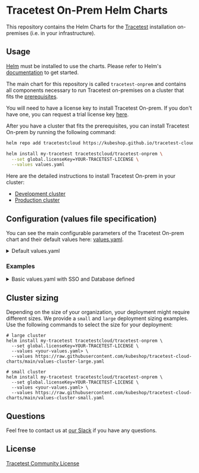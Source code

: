 # Tracetest On-Prem Helm Charts

This repository contains the Helm Charts for the [Tracetest](https://tracetest.io/) installation on-premises (i.e. in your infrastructure).

## Usage

[Helm](https://helm.sh/) must be installed to use the charts. Please refer to Helm's [documentation](https://helm.sh/docs/) to get started.

The main chart for this repository is called `tracetest-onprem` and contains all components necessary to run Tracetest on-premises on a cluster that fits the [prerequisites](./docs/prerequisites.md).

You will need to have a license key to install Tracetest On-prem. If you don't have one, you can request a trial license key [here](https://tracetest.io/on-prem-installation).

After you have a cluster that fits the prerequisites, you can install Tracetest On-prem by running the following command:

```sh
helm repo add tracetestcloud https://kubeshop.github.io/tracetest-cloud-charts --force-update

helm install my-tracetest tracetestcloud/tracetest-onprem \
  --set global.licenseKey=YOUR-TRACETEST-LICENSE \
  --values values.yaml
```

Here are the detailed instructions to install Tracetest On-prem in your cluster:
 - [Development cluster](./docs/install-development-cluster.md)
 - [Production cluster](./docs/install-production-cluster.md)

## Configuration (values file specification)

You can see the main configurable parameters of the Tracetest On-prem chart and their default values here: [values.yaml](https://github.com/kubeshop/tracetest-cloud-charts/blob/main/charts/tracetest-onprem/values.yaml).

<details>
  <summary>Default values.yaml</summary>

```yaml
global:
  # License Key provided by Tracetest team to run this instance. Default: `""`
  licenseKey: ""
  
  # This value defines if clients should expect a valid SSL certificate from the server. If you are using a self-signed certificate, you should set this to false. Default: `true`
  validCertificate: true
  
  # Pull secrets name used to fetch images from a private registry if needed. If set empty, this chart will use the public registry. For more details see: https://kubernetes.io/docs/tasks/configure-pod-container/pull-image-private-registry/ Default: `""`
  imagePullSecret: ""
  # Registry name used to fetch images. If set empty, this chart will use the public registry. For more details see: https://kubernetes.io/docs/tasks/configure-pod-container/pull-image-private-registry/ Default: `""`
  tracetestImageRegistry: ""

  sso:
    google:
      # Google OAuth2 client ID. You can get these from the Google Developer Console. Default: `""`
      clientID: "" 
      # Google OAuth2 secret. You can get these from the Google Developer Console. Default: `""`
      clientSecret: ""
    github:
      # Github OAuth2 client ID. You can get these from the Github Developer Console. Default: `"example client ID"`
      clientID: "Ov23li8WMwQlvjFNNiCy"
      # Github OAuth2 secret. You can get these from the Github Developer Console. Default: `"example client secret"`
      clientSecret: "e317c15e43909757d1e75e78373d130c374f6601"

  # If you don't want to use the default NATS server, you can specify your own NATS server here
  # natsEndpointOverride: "://nats:4222"

  postgresql:
    auth:
      # Postgres host address. Default: `""`
      host: ""
      # Postgres username that Tracetest APIs will use. Default: `""`
      username: ""
      # Postgres password that Tracetest APIs will use. Default: `""`
      password: ""
      # Postgres database name for Tracetest OnPrem. Default: `"tracetest"`
      database: "tracetest"
      # Postgres port. Default: `"5432"`
      port: "5432"
    
  mongodb:
    auth:
      # MongoDB connection protocol. Default: `"mongodb"`
      protocol: "mongodb"
      # MongoDB host address. Default: `""`
      host: ""
      # MongoDB username that Tracetest APIs will use. Default: `""`
      username: ""
      # MongoDB password that Tracetest APIs will use. Default: `""`
      password: ""
      # MongoDB database name for Tracetest OnPrem. Default: `"tracetest"`
      database: ""
      # MongoDB connection options as a key-value object. Default: `"{}"`
      options: {}

  
  # URLs section with addresses used by clients to connect to the Tracetest OnPrem instance
  urls:
    protocol: &protocol "https"
    port: &port "30000"
    rootDomain: &rootDomain "tracetest.localdev"
    cookieDomain: *rootDomain
    
    web:
      protocol: *protocol
      hostname: *rootDomain
      port: *port
      path: "/"
    
    api:
      protocol: *protocol
      hostname: *rootDomain
      port: *port
      path: "/api"

    auth:
      protocol: *protocol
      hostname: *rootDomain
      port: *port
      path: "/auth"
    
    agents:
      domain: *rootDomain
      port: *port
    
    controlPlane:
      protocol: *protocol
      hostname: *rootDomain
      port: *port
      path: "/"

nats:
  enabled: true
  
  config:
    jetstream:
      enabled: true
      fileStore:
        enabled: true
        dir: /data
        pvc:
          enabled: true
          size: 10Gi
      memoryStore:
          enabled: true
          maxSize: 1Gi

    natsBox:
      container:
        env:
          # different from k8s units, suffix must be B, KiB, MiB, GiB, or TiB
          # should be ~90% of memory limit
          GOMEMLIMIT: 900MiB
        merge:
          # recommended limit is at least 2 CPU cores and 8Gi Memory for production JetStream clusters
          resources:
            requests:
              cpu: 250m # one entire CPU
              memory: 1Gi
            limits:
              memory: 1Gi


```

</details>

### Examples

<details>
  <summary>Basic values.yaml with SSO and Database defined</summary>

```yaml
global:
  validCertificate: false # defines if the certificate is generated by an external issuer of if the self-signed issuer is used

  urls:
    protocol: &protocol "https"
    port: &port "30000" 
    rootDomain: &rootDomain "tracetest.mydomain.com" # DNS that the users will use to access the Tracetest
    cookieDomain: *rootDomain
    
    web:
      protocol: *protocol
      hostname: *rootDomain
      port: *port
    
    api:
      protocol: *protocol
      hostname: *rootDomain
      port: *port

    auth:
      protocol: *protocol
      hostname: *rootDomain
      port: *port
    
    agents:
      domain: *rootDomain
      port: *port
    
    controlPlane:
      protocol: *protocol
      hostname: *rootDomain
      port: *port

  postgresql:
    auth:
      host: "path.to.my.postgres.instance"
      username: "some-pg-user"
      password: "some-pg-password"
      database: "tracetest"

  mongodb:
    auth:
      protocol: "mongodb"
      host: "path.to.my.mongodb.instance"
      username: "some-mongo-user"
      password: "some-mongo-password"
      database: "tracetest"
      options:
        retryWrites: "true"
        authSource: admin
```
</details>

## Cluster sizing

Depending on the size of your organization, your deployment might require different sizes. We provide a `small` and `large` deployment sizing examples.
Use the following commands to select the size for your deployment:

```
# large cluster
helm install my-tracetest tracetestcloud/tracetest-onprem \
  --set global.licenseKey=YOUR-TRACETEST-LICENSE \
  --values <your-values.yaml> \
  --values https://raw.githubusercontent.com/kubeshop/tracetest-cloud-charts/main/values-cluster-large.yaml
```

```
# small cluster
helm install my-tracetest tracetestcloud/tracetest-onprem \
  --set global.licenseKey=YOUR-TRACETEST-LICENSE \
  --values <your-values.yaml> \
  --values https://raw.githubusercontent.com/kubeshop/tracetest-cloud-charts/main/values-cluster-small.yaml
```

## Questions

Feel free to contact us at [our Slack](https://dub.sh/tracetest-community) if you have any questions.

## License

[Tracetest Community License](./LICENSE)
